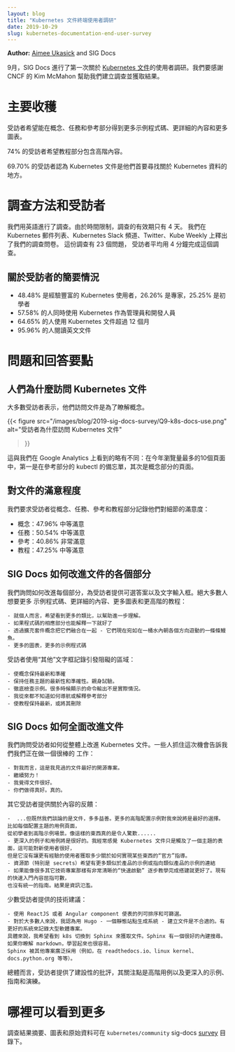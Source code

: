```yaml
---
layout: blog
title: "Kubernetes 文件終端使用者調研"
date: 2019-10-29
slug: kubernetes-documentation-end-user-survey
---
```

<!--
---
layout: blog
title: "Kubernetes Documentation Survey"
date: 2019-10-29
slug: kubernetes-documentation-end-user-survey
---
-->

**Author:** [Aimee Ukasick](https://www.linkedin.com/in/aimee-ukasick/) and SIG Docs

<!--
In September, SIG Docs conducted its first survey about the [Kubernetes
documentation](https://kubernetes.io/docs/). We'd like to thank the CNCF's Kim
McMahon for helping us create the survey and access the results.
-->
9月，SIG Docs 進行了第一次關於 [Kubernetes 文件](https://kubernetes.io/docs/)的使用者調研。我們要感謝 CNCF
的 Kim McMahon 幫助我們建立調查並獲取結果。

<!--
# Key takeaways
-->
# 主要收穫

<!--
Respondents would like more example code, more detailed content, and more
diagrams in the Concepts, Tasks, and Reference sections.
-->
受訪者希望能在概念、任務和參考部分得到更多示例程式碼、更詳細的內容和更多圖表。

<!--
74% of respondents would like the Tutorials section to contain advanced content.
-->
74% 的受訪者希望教程部分包含高階內容。

<!--
69.70% said the Kubernetes documentation is the first place they look for
information about Kubernetes.
-->
69.70% 的受訪者認為 Kubernetes 文件是他們首要尋找關於 Kubernetes 資料的地方。

<!--
# Survey methodology and respondents
-->
# 調查方法和受訪者

<!--
We conducted the survey in English. The survey was only available for 4 days due
to time constraints. We announced the survey on Kubernetes mailing lists, in
Kubernetes Slack channels, on Twitter, and in Kube Weekly. There were 23
questions, and respondents took an average of 4 minutes to complete the survey.
-->
我們用英語進行了調查。由於時間限制，調查的有效期只有 4 天。
我們在 Kubernetes 郵件列表、Kubernetes Slack 頻道、Twitter、Kube Weekly 上釋出了我們的調查問卷。
這份調查有 23 個問題， 受訪者平均用 4 分鐘完成這個調查。

<!--
## Quick facts about respondents:
-->
## 關於受訪者的簡要情況

<!--
- 48.48% are experienced Kubernetes users, 26.26% expert, and 25.25% beginner
- 57.58% use Kubernetes in both administrator and developer roles
- 64.65% have been using the Kubernetes documentation for more than 12 months
- 95.96% read the documentation in English
-->
- 48.48% 是經驗豐富的 Kubernetes 使用者，26.26% 是專家，25.25% 是初學者
- 57.58% 的人同時使用 Kubernetes 作為管理員和開發人員
- 64.65% 的人使用 Kubernetes 文件超過 12 個月
- 95.96% 的人閱讀英文文件

<!--
# Question and response highlights
-->
# 問題和回答要點

<!--
## Why people access the Kubernetes documentation
-->
## 人們為什麼訪問 Kubernetes 文件

<!--
The majority of respondents stated that they access the documentation for the Concepts.

{{< figure
    src="/images/blog/2019-sig-docs-survey/Q9-k8s-docs-use.png"
    alt="Why respondents access the Kubernetes documentation"
>}}
-->
大多數受訪者表示，他們訪問文件是為了瞭解概念。

{{< figure
    src="/images/blog/2019-sig-docs-survey/Q9-k8s-docs-use.png"
    alt="受訪者為什麼訪問 Kubernetes 文件"
>}}

<!--
This deviates only slightly from what we see in Google Analytics: of the top 10
most viewed pages this year, #1 is the kubectl cheatsheet in the Reference section,
followed overwhelmingly by pages in the Concepts section.
-->
這與我們在 Google Analytics 上看到的略有不同：在今年瀏覽量最多的10個頁面中，第一是在參考部分的 kubectl
的備忘單，其次是概念部分的頁面。

<!--
## Satisfaction with the documentation
-->
## 對文件的滿意程度

<!--
We asked respondents to record their level of satisfaction with the detail in
the Concepts, Tasks, Reference, and Tutorials sections:
-->
我們要求受訪者從概念、任務、參考和教程部分記錄他們對細節的滿意度：

<!--
- Concepts: 47.96% Moderately Satisfied
- Tasks: 50.54% Moderately Satisfied
- Reference: 40.86% Very Satisfied
- Tutorial: 47.25% Moderately Satisfied
-->
- 概念：47.96% 中等滿意
- 任務：50.54% 中等滿意
- 參考：40.86% 非常滿意
- 教程：47.25% 中等滿意

<!--
## How SIG Docs can improve each documentation section
-->
## SIG Docs 如何改進文件的各個部分

<!--
We asked how we could improve each section, providing respondents with
selectable answers as well as a text field. The clear majority would like more
example code, more detailed content, more diagrams, and advanced tutorials:
-->
我們詢問如何改進每個部分，為受訪者提供可選答案以及文字輸入框。絕大多數人想要更多
示例程式碼、更詳細的內容、更多圖表和更高階的教程：

<!--
```text
- Personally, would like to see more analogies to help further understanding.
- Would be great if corresponding sections of code were explained too
- Expand on the concepts to bring them together - they're a bucket of separate eels moving in different directions right now
- More diagrams, and more example code
```
-->
```text
- 就個人而言，希望看到更多的類比，以幫助進一步理解。
- 如果程式碼的相應部分也能解釋一下就好了
- 透過擴充套件概念把它們融合在一起 - 它們現在宛如在一桶水內朝各個方向遊動的一條條鰻魚。
- 更多的圖表，更多的示例程式碼
```

<!--
Respondents used the "Other" text box to record areas causing frustration:
-->
受訪者使用“其他”文字框記錄引發阻礙的區域：

<!--
```text
- Keep concepts up to date and accurate
- Keep task topics up to date and accurate. Human testing.
- Overhaul the examples. Many times the output of commands shown is not actual.
- I've never understood how to navigate or interpret the reference section
- Keep the tutorials up to date, or remove them
```
-->
```text
- 使概念保持最新和準確
- 保持任務主題的最新性和準確性。親身試驗。
- 徹底檢查示例。很多時候顯示的命令輸出不是實際情況。
- 我從來都不知道如何導航或解釋參考部分
- 使教程保持最新，或將其刪除
```

<!--
## How SIG Docs can improve the documentation overall
-->
## SIG Docs 如何全面改進文件

<!--
We asked respondents how we can improve the Kubernetes documentation
overall. Some took the opportunity to tell us we are doing a good job:
-->
我們詢問受訪者如何從整體上改進 Kubernetes 文件。一些人抓住這次機會告訴我們我們正在做一個很棒的
工作：

<!--
```text
- For me, it is the best documented open source project.
- Keep going!
- I find the documentation to be excellent.
- You [are] doing a great job. For real.
```
-->
```text
- 對我而言，這是我見過的文件最好的開源專案。
- 繼續努力！
- 我覺得文件很好。
- 你們做得真好。真的。
```

<!--
Other respondents provided feedback on the content:
-->
其它受訪者提供關於內容的反饋：

<!--
```text
-  ...But since we're talking about docs, more is always better. More
advanced configuration examples would be, to me, the way to go. Like a Use Case page for each configuration topic with beginner to advanced example scenarios. Something like that would be
awesome....
-->
<!--
- More in-depth examples and use cases would be great. I often feel that the Kubernetes documentation scratches the surface of a topic, which might be great for new users, but it leaves more experienced users without much "official" guidance on how to implement certain things.
-->
<!--
- More production like examples in the resource sections (notably secrets) or links to production like examples
-->
<!--
- It would be great to see a very clear "Quick Start" A->Z up and running like many other tech projects. There are a handful of almost-quick-starts, but no single guidance. The result is information overkill.
```
-->

```text
-  ...但既然我們談論的是文件，多多益善。更多的高階配置示例對我來說將是最好的選擇。比如每個配置主題的用例頁面，
從初學者到高階示例場景。像這樣的東西真的是令人驚歎......
- 更深入的例子和用例將是很好的。我經常感覺 Kubernetes 文件只是觸及了一個主題的表面，這可能對新使用者很好，
但是它沒有讓更有經驗的使用者獲取多少關於如何實現某些東西的“官方”指導。
- 資源節（特別是 secrets）希望有更多類似於產品的示例或指向類似產品的示例的連結
- 如果能像很多其它技術專案那樣有非常清晰的“快速啟動” 逐步教學完成搭建就更好了。現有的快速入門內容屈指可數，
也沒有統一的指南。結果是資訊氾濫。
```

<!--
A few respondents provided technical suggestions:

```text
- Make table columns sortable and filterable using a ReactJS or Angular component.
-->
<!--
- For most, I think creating documentation with Hugo - a system for static site generation - is not appropriate. There are better systems for documenting large software project. 
-->
<!--
Specifically, I would like to see k8s switch to Sphinx for documentation. It has an excellent built-in search, it is easy tolearn if you know markdown, it is widely adopted by other projects (e.g. every software project in readthedocs.io, linux kernel, docs.python.org etc).
```
-->

少數受訪者提供的技術建議：
```text
- 使用 ReactJS 或者 Angular component 使表的列可排序和可篩選。
- 對於大多數人來說，我認為用 Hugo - 一個靜態站點生成系統 - 建立文件是不合適的。有更好的系統來記錄大型軟體專案。
具體來說，我希望看到 k8s 切換到 Sphinx 來獲取文件。Sphinx 有一個很好的內建搜尋。如果你瞭解 markdown，學習起來也很容易。
Sphinx 被其他專案廣泛採用（例如，在 readthedocs.io、linux kernel、docs.python.org 等等）。
```

<!--
Overall, respondents provided constructive criticism focusing on the need for
advanced use cases as well as more in-depth examples, guides, and walkthroughs.
-->
總體而言，受訪者提供了建設性的批評，其關注點是高階用例以及更深入的示例、指南和演練。

<!--
# Where to see more
-->
# 哪裡可以看到更多

<!--
Survey results summary, charts, and raw data are available in `kubernetes/community` sig-docs [survey](https://github.com/kubernetes/community/tree/master/sig-docs/survey) directory.
-->
調查結果摘要、圖表和原始資料可在 `kubernetes/community` sig-docs 
[survey](https://github.com/kubernetes/community/tree/master/sig-docs/survey) 
目錄下。
